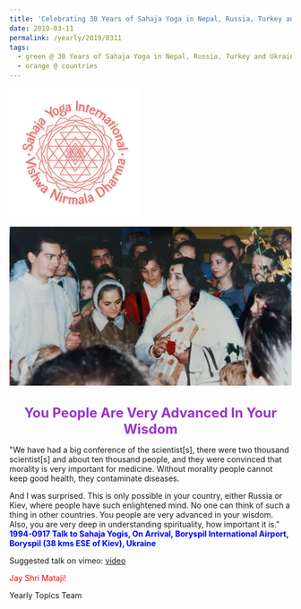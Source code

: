 ```yaml
---
title: 'Celebrating 30 Years of Sahaja Yoga in Nepal, Russia, Turkey and Ukraine, Post 7'
date: 2019-03-11
permalink: /yearly/2019/0311
tags:
  - green @ 30 Years of Sahaja Yoga in Nepal, Russia, Turkey and Ukraine
  - orange @ countries
---
```


![PICTURE 9](/images/image9.png)

<div style="text-align: center"><img src="/images/image18.png" /></div>

<br>
<p style="color:DarkOrchid; text-align:center">
<font size="+2"><b>You People Are Very Advanced In Your Wisdom</b><br></font>
</p>

<p>
"We have had a big conference of the scientist[s], there were two thousand scientist[s] and about ten thousand people, and they were convinced that morality is very important for medicine. Without morality people cannot keep good health, they contaminate diseases.<br> 

And I was surprised. This is only possible in your country, either Russia or Kiev, where people have such enlightened mind. No one can think of such a thing in other countries. You people are very advanced in your wisdom. Also, you are very deep in understanding spirituality, how important it is."<br>
<font color="blue"><b>1994-0917 Talk to Sahaja Yogis, On Arrival, Boryspil International Airport, Boryspil (38 kms ESE of Kiev), Ukraine</b></font><br>
</p>

Suggested talk on vimeo: <a href="https://vimeo.com/28790031"> video</a>

<p style="color:red;">Jay Shri Mataji!<br></p>

Yearly Topics Team